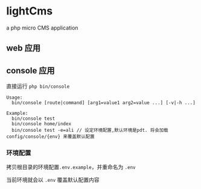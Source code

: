 # lightCms

a php micro CMS application 

## web 应用

## console 应用

直接运行 `php bin/console`

```
Usage:
  bin/console [route|command] [arg1=value1 arg2=value ...] [-v|-h ...]

Example:
  bin/console test
  bin/console home/index
  bin/console test -e=ali // 设定环境配置,默认环境是pdt. 将会加载 config/console/{env} 来覆盖默认配置

```

### 环境配置

拷贝根目录的环境配置`.env.example`，并重命名为 `.env`

当前环境就会以 `.env` 覆盖默认配置内容
